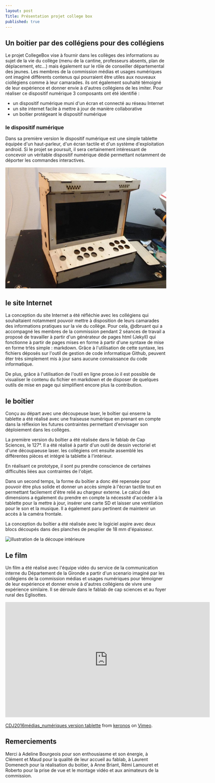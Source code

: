 ```yaml
---
layout: post
Title: Présentation projet college box
published: true
---
```


## Un boitier par des collégiens pour des collégiens

Le projet CollegeBox vise à fournir dans les collèges des informations au sujet de la vie du collège (menu de la cantine, professeurs absents, plan de déplacement, etc...) mais également sur le rôle de conseiller départemental des jeunes.
Les membres de la commission médias et usages numériques ont imaginé différents contenus qui pourraient être utiles aux nouveaux ciollégiens comme à leur camarades. ils ont également souhaité témoigné de leur expérience et donner envie à d'autres collégiens de les imiter.
Pour réaliser ce dispositif numérique 3 composants ont été identifié : 
- un dispositif numérique muni d'un écran et connecté au réseau Internet
- un site internet facile à mettre à jour de manière collaborative
- un boitier protégeant le dispositif numérique

### le dispositif numérique

Dans sa première version le dispositif numérique est une simple tablette équipée d'un haut-parleur, d'un écran tactile et d'un système d'exploitation android.
Si le projet se poursuit, il sera certainement intéressant de concevoir un véritable dispositif numérique dédié permettant notamment de déporter les commandes interactives.

![illustration de la tablette](../images/cache_4094894760.JPG)

## le site Internet

La conception du site Internet a été réfléchie avec les collégiens qui souhaitaient notamment pouvoir mettre à disposition de leurs camarades des informations pratiques sur la vie du collège.
Pour cela, @dbruant qui a accompagné les membres de la commission pendant 2 séances de travail a proposé de travailler à partir d'un générateur de pages html (Jekyll) qui fonctionne à partir de pages mises en forme à partir d'une syntaxe de mise en forme tr!ès simple : markdown.
Grâce à l'utilisation de cette syntaxe, les fichiers déposés sur l'outil de gestion de code informatique Github, peuvent êter très simplement mis à jour sans aucune connaissance du code informatique.

De plus, grâce à l'utilisation de l'outil en ligne prose.io il est possible de visualiser le contenu du fichier en markdown et de disposer de quelques outils de mise en page qui simplifient encore plus la contribution.

## le boitier

Conçu au départ avec une découpeuse laser, le boîtier qui enserre la tablette a été réalisé avec une fraiseuse numérique en prenant en compte dans la réflexion les futures contraintes permettant d'envisager son déploiement dans les collèges.

La première version du boîtier a été réalisée dans le fablab de Cap Sciences, le 127°.
Il a été réalisé à partir d'un outil de dessin vectoriel et d'une découpaeuse laser.
les collégiens ont ensuite assemblé les différentes pièces et intégré la tablette à l'intérieur.

En réalisant ce prototype, il sont pu prendre conscience de certaines difficultés liées aux contraintes de l'objet.

Dans un second temps, la forme du boîtier a donc été repensée pour pouvoir être plus solide et donner un accès simple à l'écran tactile tout en permettant facilement d'être relié au chargeur externe. 
Le calcul des dimensions a également du prendre en compte la nécessité d'accéder à la tablette pour la mettre à jour, insérer une carte SD et laisser une ventilation pour le son et la musique. Il a également paru pertinent de maintenir un accès à la caméra frontale.

La conception du boîtier a été réalisée avec le logiciel  aspire avec deux blocs découpés dans des planches de peuplier de 18 mm d'épaisseur.

![illustration de la découpe intérieure]({{site.baseurl}}/images/20160512_191629.jpg) 

## Le film

Un film a été réalisé avec l'équipe vidéo du service de la communication interne du Département de la Gironde a partir d'un scenario imaginé par les collégiens de la commission médias et usages numériques pour témoigner de leur expérience et donner envie à d'autres collégiens de vivre une expérience similaire. 
Il se déroule dans le fablab de cap sciences et au foyer rural des Eglisottes.

<iframe src="https://player.vimeo.com/video/167752731" width="640" height="360" frameborder="0" webkitallowfullscreen mozallowfullscreen allowfullscreen></iframe> <p><a href="https://vimeo.com/167752731">CDJ2016m&eacute;dias_num&eacute;riques version tablette</a> from <a href="https://vimeo.com/user866388">keronos</a> on <a href="https://vimeo.com">Vimeo</a>.</p>

## Remerciements

Merci à Adeline Bourgeois pour son enthousiasme et son énergie, à Clément et Maud pour la qualité de leur accueil au fablab, à Laurent Domenech pour la réalisation du boitier, à Anne Briant, Rémi Lamouret et Roberto pour la prise de vue et le montage vidéo et aux animateurs de la commission.

